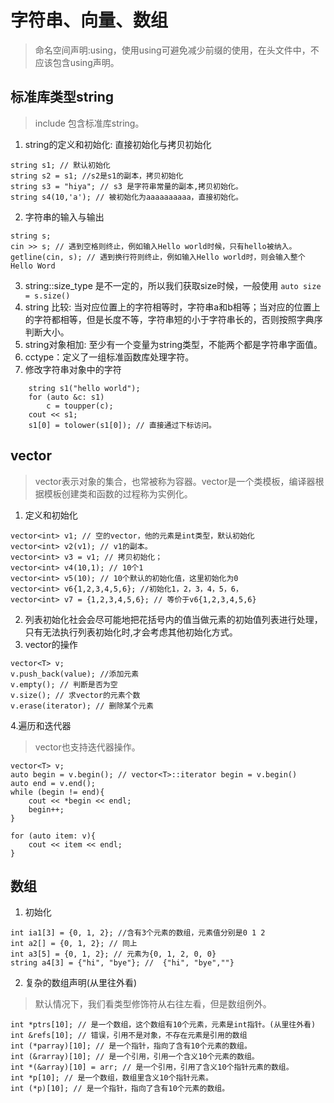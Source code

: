 # 字符串、向量、数组
> 命名空间声明:using，使用using可避免减少前缀的使用，在头文件中，不应该包含using声明。
## 标准库类型string
> include <string> 包含标准库string。
1. string的定义和初始化: 直接初始化与拷贝初始化
```
string s1; // 默认初始化
string s2 = s1; //s2是s1的副本，拷贝初始化
string s3 = "hiya"; // s3 是字符串常量的副本,拷贝初始化。
string s4(10,'a'); // 被初始化为aaaaaaaaaa，直接初始化。
```
2. 字符串的输入与输出
```
string s;
cin >> s; // 遇到空格则终止，例如输入Hello world时候，只有hello被纳入。
getline(cin, s); // 遇到换行符则终止，例如输入Hello world时，则会输入整个Hello Word
```
3. string::size_type 是不一定的，所以我们获取size时候，一般使用 `auto size = s.size()`
4. string 比较: 当对应位置上的字符相等时，字符串a和b相等；当对应的位置上的字符都相等，但是长度不等，字符串短的小于字符串长的，否则按照字典序判断大小。
5. string对象相加: 至少有一个变量为string类型，不能两个都是字符串字面值。
6. cctype：定义了一组标准函数库处理字符。
6. 修改字符串对象中的字符
```
    string s1("hello world");
    for (auto &c: s1)
        c = toupper(c);
    cout << s1;
    s1[0] = tolower(s1[0]); // 直接通过下标访问。
```

## vector
> vector表示对象的集合，也常被称为容器。vector是一个类模板，编译器根据模板创建类和函数的过程称为实例化。
1. 定义和初始化
```
vector<int> v1; // 空的vector，他的元素是int类型，默认初始化
vector<int> v2(v1); // v1的副本。
vector<int> v3 = v1; // 拷贝初始化；
vector<int> v4(10,1); // 10个1
vector<int> v5(10); // 10个默认的初始化值，这里初始化为0
vector<int> v6{1,2,3,4,5,6}; //初始化1，2，3，4，5，6，
vector<int> v7 = {1,2,3,4,5,6}; // 等价于v6{1,2,3,4,5,6}
```
2. 列表初始化社会会尽可能地把花括号内的值当做元素的初始值列表进行处理，只有无法执行列表初始化时,才会考虑其他初始化方式。
3. vector的操作
```
vector<T> v;
v.push_back(value); //添加元素
v.empty(); // 判断是否为空
v.size(); // 求vector的元素个数
v.erase(iterator); // 删除某个元素
```
4.遍历和迭代器
> vector也支持迭代器操作。
```
vector<T> v;
auto begin = v.begin(); // vector<T>::iterator begin = v.begin()
auto end = v.end();
while (begin != end){
	cout << *begin << endl;
	begin++;
}

for (auto item: v){
	cout << item << endl;
}
```
## 数组
1. 初始化
```
int ia1[3] = {0, 1, 2}; //含有3个元素的数组，元素值分别是0 1 2
int a2[] = {0, 1, 2}; // 同上
int a3[5] = {0, 1, 2}; // 元素为{0, 1, 2, 0, 0}
string a4[3] = {"hi", "bye"}; //  {"hi", "bye",""}
```
2. 复杂的数组声明(从里往外看)
> 默认情况下，我们看类型修饰符从右往左看，但是数组例外。
```
int *ptrs[10]; // 是一个数组，这个数组有10个元素，元素是int指针。(从里往外看)
int &refs[10]; // 错误，引用不是对象，不存在元素是引用的数组
int (*parray)[10]; // 是一个指针，指向了含有10个元素的数组。
int (&rarray)[10]; // 是一个引用，引用一个含义10个元素的数组。
int *(&array)[10] = arr; // 是一个引用，引用了含义10个指针元素的数组。
int *p[10]; // 是一个数组，数组里含义10个指针元素。
int (*p)[10]; // 是一个指针，指向了含有10个元素的数组。
```
